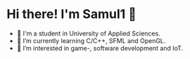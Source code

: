 Hi there! I'm Samul1 👋
===


- :school: I'm a student in University of Applied Sciences.
- 🌱 I’m currently learning C/C++, SFML and OpenGL.
- 👀 I’m interested in game-, software development and IoT.

<!--
**Samul1/samul1** is a ✨ _special_ ✨ repository because its `README.md` (this file) appears on your GitHub profile.
-->
